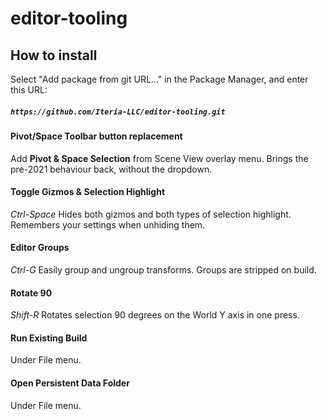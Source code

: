 # editor-tooling
## How to install
Select "Add package from git URL..." in the Package Manager, and enter this URL:
##### `https://github.com/Iteria-LLC/editor-tooling.git`

#### Pivot/Space Toolbar button replacement
Add **Pivot & Space Selection** from Scene View overlay menu.
Brings the pre-2021 behaviour back, without the dropdown.

#### Toggle Gizmos & Selection Highlight
*Ctrl-Space*
Hides both gizmos and both types of selection highlight. Remembers your settings when unhiding them.

#### Editor Groups
*Ctrl-G*
Easily group and ungroup transforms.
Groups are stripped on build.

#### Rotate 90
*Shift-R*
Rotates selection 90 degrees on the World Y axis in one press.

#### Run Existing Build
Under File menu.

#### Open Persistent Data Folder
Under File menu.
